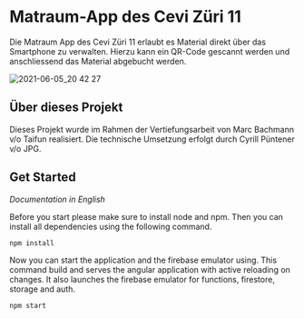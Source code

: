 # Matraum-App des Cevi Züri 11

Die Matraum App des Cevi Züri 11 erlaubt es Material direkt über das Smartphone zu verwalten. Hierzu kann ein QR-Code
gescannt werden und anschliessend das Material abgebucht werden.

![2021-06-05_20 42 27](https://user-images.githubusercontent.com/34008738/120902074-8f564600-c63e-11eb-89b7-e2fdec14b5af.png)

## Über dieses Projekt

Dieses Projekt wurde im Rahmen der Vertiefungsarbeit von Marc Bachmann v/o Taifun realisiert. Die technische Umsetzung
erfolgt durch Cyrill Püntener v/o JPG.

## Get Started

_Documentation in English_

Before you start please make sure to install node and npm. Then you can install all dependencies using the following
command.

```bash 
npm install
```

Now you can start the application and the firebase emulator using. This command build and serves the angular application
with active reloading on changes. It also launches the firebase emulator for functions, firestore, storage and auth.

```bash
npm start
```